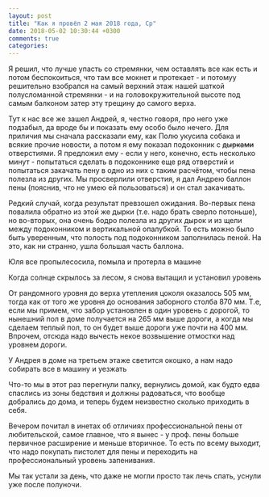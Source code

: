```yaml
---
layout: post
title: "Как я провёл 2 мая 2018 года, Ср"
date: 2018-05-02 10:30:44 +0300
comments: true
categories: 
---
```


Я решил, что лучше упасть со стремянки, чем оставлять все как есть и потом беспокоиться, что там все мокнет и протекает - и потомуу решительно взобрался на самый верхний этаж нашей шаткой полусломанной стремянки - и на головокружительной высоте под самым балконом затер эту трещину до самого верха.


Тут к нас все же зашел Андрей, я, честно говоря, про него уже подзабыл, да вроде бы и показать ему особо было нечего. Для приличия мы сначала рассказали ему, как Полю укусила собака и всякие прочие новости, а потом я ему показал подоконник с ~~дырками~~ отверстиями. Я предложил ему - если у него, конечно, есть несколько минут - попытаться сделать в подоконнике еще ряд отверстий и попытаться закачать пену в одно из них с таким расчётом, чтобы пена полезла из других. Мы просверлили отверстия, я дал Андрею баллон пены (пояснив, что не умею ей пользоваться) и он стал закачивать. 

Редкий случай, когда результат превзошел ожидания. Во-первых пена повалила обратно из этой же дырки (т.е. надо брать сверло потоньше), но во-вторых, она очень бодро полезла из других дырок и из щели между подоконником и вертикальной опалубкой. То есть можно было быть уверенным, что полость под подоконником заполнилась пеной. На это, как ни странно, ушла большая часть баллона.

Юля все пропылесосила, помыла и протерла в машине

Когда солнце скрылось за лесом, я снова вытащил и установил уровень 

От рандомного уровня до верха утепления цоколя оказалось 505 мм, тогда как от того же уровня до основания заборного столба 870 мм. Т.е, если мы примем, что забор установлен в один уровень с дорогой, то нынешний пол в доме получается на 265 мм выше дороги, а когда мы сделаем теплый пол, то он будет выше дороги уже почти на 400 мм. Впрочем, отсюда надо вычесть некое возвышение отмостки над уровнем дороги. 

У Андрея в доме на третьем этаже светится окошко, а нам надо собирать все в машину и уезжать

Что-то мы в этот раз перегнули палку, вернулись домой, как будто едва спаслись из зоны бедствия и должны радоваться, что вообще добрались до дома, и теперь будем неизвестно сколько приходить в себя.

Вечером почитал в инетах об отличиях профессиональной пены от любительской, самое главное, что я вынес - у проф. пены больше первичное расширение и меньше вторичное. То есть по всему выходит, что надо покупать пистолет для пены и переходить на профессиональный уровень запенивания.

Мы так устали за день, что даже не могли просто так лечь спать, уснули уже после полуночи.
